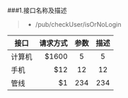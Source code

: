 ###1.接口名称及描述
>* /pub/checkUser/isOrNoLogin



| 接口     | 请求方式 |  参数 | 描述 |
| --------   | ---:  | :----:  |:---------: |
| 计算机     | \$1600 |   5     |5 |
| 手机        |   \$12   |   12   |12   |
| 管线        |    \$1    |  234  |234  |





